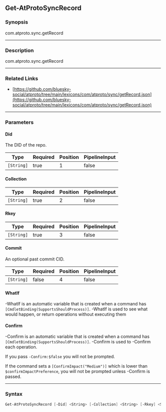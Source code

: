 Get-AtProtoSyncRecord
---------------------




### Synopsis
com.atproto.sync.getRecord



---


### Description

com.atproto.sync.getRecord



---


### Related Links
* [https://github.com/bluesky-social/atproto/tree/main/lexicons/com/atproto/sync/getRecord.json](https://github.com/bluesky-social/atproto/tree/main/lexicons/com/atproto/sync/getRecord.json)





---


### Parameters
#### **Did**

The DID of the repo.






|Type      |Required|Position|PipelineInput|
|----------|--------|--------|-------------|
|`[String]`|true    |1       |false        |



#### **Collection**




|Type      |Required|Position|PipelineInput|
|----------|--------|--------|-------------|
|`[String]`|true    |2       |false        |



#### **Rkey**




|Type      |Required|Position|PipelineInput|
|----------|--------|--------|-------------|
|`[String]`|true    |3       |false        |



#### **Commit**

An optional past commit CID.






|Type      |Required|Position|PipelineInput|
|----------|--------|--------|-------------|
|`[String]`|false   |4       |false        |



#### **WhatIf**
-WhatIf is an automatic variable that is created when a command has ```[CmdletBinding(SupportsShouldProcess)]```.
-WhatIf is used to see what would happen, or return operations without executing them
#### **Confirm**
-Confirm is an automatic variable that is created when a command has ```[CmdletBinding(SupportsShouldProcess)]```.
-Confirm is used to -Confirm each operation.

If you pass ```-Confirm:$false``` you will not be prompted.


If the command sets a ```[ConfirmImpact("Medium")]``` which is lower than ```$confirmImpactPreference```, you will not be prompted unless -Confirm is passed.



---


### Syntax
```PowerShell
Get-AtProtoSyncRecord [-Did] <String> [-Collection] <String> [-Rkey] <String> [[-Commit] <String>] [-WhatIf] [-Confirm] [<CommonParameters>]
```
